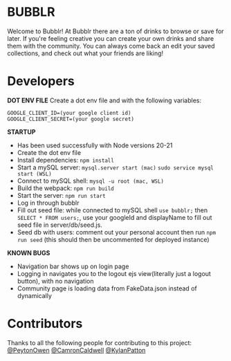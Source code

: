 # BUBBLR

Welcome to Bubblr! At Bubblr there are a ton of drinks to browse or save for later. If you're feeling creative you can create your own drinks and share them with the community. You can always come back an edit your saved collections, and check out what your friends are liking!

# Developers

**DOT ENV FILE**
Create a dot env file and with the following variables:
```
GOOGLE_CLIENT_ID=(your google client id)
GOOGLE_CLIENT_SECRET=(your google secret)
```

**STARTUP**
* Has been used successfully with Node versions 20-21
* Create the dot env file
* Install dependencies: ```npm install```
* Start a mySQL server: ```mysql.server start (mac)```  ```sudo service mysql start (WSL)```
* Connect to mySQL shell: ```mysql -u root (mac, WSL)```
* Build the webpack: ```npm run build```
* Start the server: ```npm run start```
* Log in through bubblr
* Fill out seed file: while connected to mySQL shell ```use bubblr;``` then ```SELECT * FROM users;```, use your googleId and displayName to fill out seed file in server/db/seed.js.
* Seed db with users: comment out your personal account then run ```npm run seed``` (this should then be uncommented for deployed instance)

**KNOWN BUGS**
* Navigation bar shows up on login page
* Logging in navigates you to the logout ejs view(literally just a logout button), with no navigation
* Community page is loading data from FakeData.json instead of dynamically

# Contributors
Thanks to all the following people for contributing to this project:
[@PeytonOwen](https://github.com/peytono)
[@CamronCaldwell](https://github.com/ccaldwell11)
[@KylanPatton](https://github.com/kycodee)